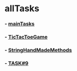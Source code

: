 # allTasks
### - [mainTasks](https://mrfinansist84.github.io/mainTasks "mainTasks")
### - [TicTacToeGame](https://mrfinansist84.github.io/ticTacToe/ "TicTacToeGame")
### - [StringHandMadeMethods](https://mrfinansist84.github.io/StringHandMadeMethods "StringHandMadeMethods")
### - [TASK#9](https://mrfinansist84.github.io/Task%239 "TASK#9")
